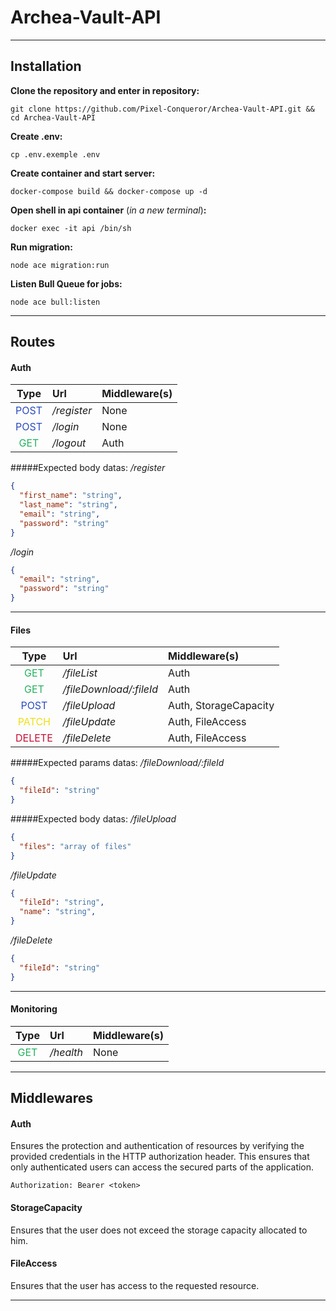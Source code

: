 # Archea-Vault-API

---

## Installation

**Clone the repository and enter in repository:**

```
git clone https://github.com/Pixel-Conqueror/Archea-Vault-API.git && cd Archea-Vault-API
```

**Create .env:**

```
cp .env.exemple .env
```

**Create container and start server:**

```
docker-compose build && docker-compose up -d
```

**Open shell in api container** (_in a new terminal_)**:**

```
docker exec -it api /bin/sh
```

**Run migration:**

```
node ace migration:run
```

**Listen Bull Queue for jobs:**

```
node ace bull:listen
```

---

## Routes

#### Auth

|                   Type                   | Url         | Middleware(s) |
| :--------------------------------------: | :---------- | :------------ |
| <span style="color: #2d4bbd">POST</span> | _/register_ | None          |
| <span style="color: #2d4bbd">POST</span> | _/login_    | None          |
| <span style="color: #26B260">GET</span>  | _/logout_   | Auth          |

#####Expected body datas:
_/register_

```json
{
  "first_name": "string",
  "last_name": "string",
  "email": "string",
  "password": "string"
}
```

_/login_

```json
{
  "email": "string",
  "password": "string"
}
```
___
#### Files

|                    Type                    | Url                     | Middleware(s)         |
| :----------------------------------------: | :---------------------- | :-------------------- |
|  <span style="color: #26B260">GET</span>   | _/fileList_             | Auth                  |
|  <span style="color: #26B260">GET</span>   | _/fileDownload/:fileId_ | Auth                  |
|  <span style="color: #2d4bbd">POST</span>  | _/fileUpload_           | Auth, StorageCapacity |
| <span style="color: #efdf18">PATCH</span>  | _/fileUpdate_           | Auth, FileAccess      |
| <span style="color: #c71035">DELETE</span> | _/fileDelete_           | Auth, FileAccess      |

#####Expected params datas:
_/fileDownload/:fileId_

```json
{
  "fileId": "string"
}
```

#####Expected body datas:
_/fileUpload_

```json
{
  "files": "array of files"
}
```

_/fileUpdate_

```json
{
  "fileId": "string",
  "name": "string",
}
```
_/fileDelete_

```json
{
  "fileId": "string"
}
```
___
#### Monitoring

|                  Type                   | Url       | Middleware(s) |
| :-------------------------------------: | :-------- | :------------ |
| <span style="color: #26B260">GET</span> | _/health_ | None          |

___

## Middlewares

#### Auth
Ensures the protection and authentication of resources by verifying the provided credentials in the HTTP authorization header. This ensures that only authenticated users can access the secured parts of the application.

```
Authorization: Bearer <token>
```

#### StorageCapacity
Ensures that the user does not exceed the storage capacity allocated to him.

#### FileAccess
Ensures that the user has access to the requested resource.

---